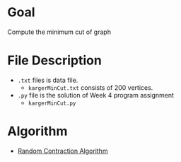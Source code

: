 # Goal
Compute the minimum cut of graph
# File Description
- `.txt` files is data file.
  - `kargerMinCut.txt` consists of 200 vertices.
- `.py` file is the solution of Week 4 program assignment
  - `kargerMinCut.py`
# Algorithm
- [Random Contraction Algorithm](https://github.com/Sahilofficial/Algorithms/blob/main/Divide%20and%20Conquer%20Sorting%20and%20Searching%20and%20Randomized%20Algorithms/Lecture%20Slides/9.3-slides_algo-karger-algorithm_typed.pdf)
